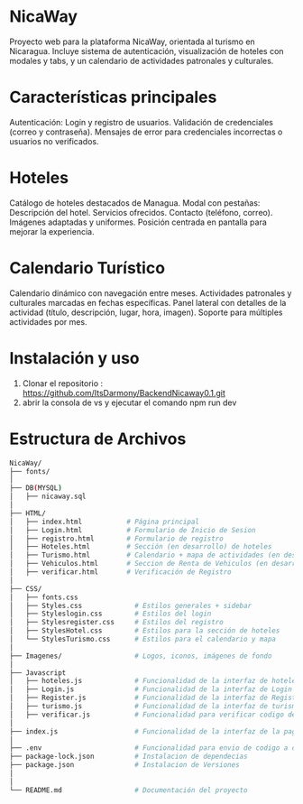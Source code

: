 # NicaWay #

Proyecto web para la plataforma NicaWay, orientada al turismo en Nicaragua.
Incluye sistema de autenticación, visualización de hoteles con modales y tabs, y un calendario de actividades patronales y culturales.

# Características principales #
Autenticación:
Login y registro de usuarios.
Validación de credenciales (correo y contraseña).
Mensajes de error para credenciales incorrectas o usuarios no verificados.

# Hoteles #
Catálogo de hoteles destacados de Managua.
Modal con pestañas:
Descripción del hotel.
Servicios ofrecidos.
Contacto (teléfono, correo).
Imágenes adaptadas y uniformes.
Posición centrada en pantalla para mejorar la experiencia.

# Calendario Turístico #
Calendario dinámico con navegación entre meses.
Actividades patronales y culturales marcadas en fechas específicas.
Panel lateral con detalles de la actividad (título, descripción, lugar, hora, imagen).
Soporte para múltiples actividades por mes.

# Instalación y uso #
1. Clonar el repositorio : https://github.com/ItsDarmony/BackendNicaway0.1.git
2. abrir la consola de vs y ejecutar el comando npm run dev

# Estructura de Archivos #

```bash
NicaWay/
├── fonts/
│
├── DB(MYSQL)
│   ├── nicaway.sql
│
├── HTML/
│   ├── index.html           # Página principal
│   ├── Login.html           # Formulario de Inicio de Sesion
│   ├── registro.html        # Formulario de registro
│   ├── Hoteles.html         # Sección (en desarrollo) de hoteles
│   ├── Turismo.html         # Calendario + mapa de actividades (en desarrollo)
│   ├── Vehiculos.html       # Seccion de Renta de Vehiculos (en desarrollo)
│   ├── verificar.html       # Verificación de Registro
│
├── CSS/
│   ├── fonts.css
│   ├── Styles.css             # Estilos generales + sidebar
│   ├── Styleslogin.css        # Estilos del login
│   ├── Stylesregister.css     # Estilos del registro
│   ├── StylesHotel.css        # Estilos para la sección de hoteles
│   └── StylesTurismo.css      # Estilos para el calendario y mapa
│
├── Imagenes/                  # Logos, iconos, imágenes de fondo
│
├── Javascript
│   ├── hoteles.js             # Funcionalidad de la interfaz de hoteles
│   ├── Login.js               # Funcionalidad de la interfaz de Login
│   ├── Register.js            # Funcionalidad de la interfaz de Register
│   ├── turismo.js             # Funcionalidad de la interfaz de turismo
│   ├── verificar.js           # Funcionalidad para verificar codigo de autenticación
│
├── index.js                   # Funcionalidad de la interfaz de la pagina principal
│
├── .env                       # Funcionalidad para envio de codigo a direcciones de correos electronicos
├── package-lock.json          # Instalacion de dependecias
├── package.json               # Instalacion de Versiones 
│
│
└── README.md                  # Documentación del proyecto
